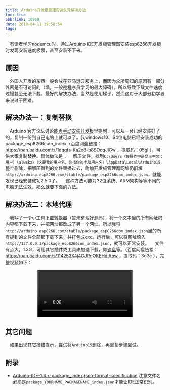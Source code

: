 ```yaml
---
title: Arduino开发板管理安装失败解决办法
toc: true
abbrlink: 10960
date: 2019-04-11 19:58:54
tags:
---
```


&emsp;有读者学习nodemcu时，通过Arduino IDE开发板管理器安装esp8266开发板时发现安装速度极慢，甚至安装不下来。
## 原因
&emsp;外国人开发的东西一般会放在亚马逊云服务上，而因为众所周知的原因有一部分外网是不可访问的（墙，一般是程序员学习的最大障碍），所以导致下载文件速度过慢甚至无法下载。最好的解决办法，当然是使用梯子，然而这对于大部分初学者来说过于困难。

## 解决办法一：复制替换
&emsp;Arduino 官方论坛讨论[能否手动安装开发板](https://forum.arduino.cc/index.php?PHPSESSID=25g88vvos46pi5vku2pf51stf0&topic=463573.msg3480758#msg3480758)里提到，可以从一台已经安装好了的，复制一份到自己电脑上就可以了。我windows10、64位电脑已经安装成功的package_esp8266com_index（百度网盘链接：https://pan.baidu.com/s/1dqqfs-Ka2x3-b8SOoqJlGw ，提取码：05gl ），可供大家复制替换。具体做法是：
&emsp;解压文件，找到`C:\Users（在操作中是显示中文：用户）\alwxkxk（这是我的用户名，你找你的电脑用户名）\AppData\Local\Arduino15`整个删除，把解压得到的文件替换过去，附加开发板管理器网址仍旧填`http://arduino.esp8266.com/stable/package_esp8266com_index.json`，就能发现已经安装成功2.5.0了。
&emsp;这种方法可能对32位系统、ARM架构等等不同的电脑无法生效，那么就要下面的方法。
## 解决办法二：本地代理
&emsp;我写了一个小工具[下载转换器](https://github.com/alwxkxk/downloadConverter)（暂未整理好源码），将一个文本里的所有网址的内容都下载下来，并把网址都改成了另一个网址。所以我将`http://arduino.esp8266.com/stable/package_esp8266com_index.json`里的所有提到的文件全部都下载下来，并打包成exe。运行后，可以将网址填入`http://127.0.0.1/package_esp8266com_index.json`，就可以正常安装。
&emsp;文件有点大，1.3G，可用其它插件或工具来加速下载，如[速盘](https://www.speedpan.com/)等。（百度网盘链接：https://pan.baidu.com/s/114253X4j4GJPgOKEHdlAbw ，提取码：3d3c ），完整视频如下：

<video class="lazy" data-src="https://test-1251805228.file.myqcloud.com//%E6%9C%AC%E5%9C%B0%E4%BB%A3%E7%90%86%E5%AE%89%E8%A3%85arduino%E7%AC%AC%E4%B8%89%E6%96%B9%E5%BC%80%E5%8F%91%E6%9D%BF.mp4" controls="controls" style="max-width: 100%; display: block; margin-left: auto; margin-right: auto;">
your browser does not support the video tag
</video>

## 其它问题
&emsp;如果出现其它报错提示，尝试将`Arduino15`删除，再重复步骤尝试。

## 附录
- [Arduino-IDE-1.6.x-package_index.json-format-specification](https://github.com/arduino/Arduino/wiki/Arduino-IDE-1.6.x-package_index.json-format-specification)
注意文件名必须是`package_YOURNAME_PACKAGENAME_index.json`才能让IDE正常识别。

